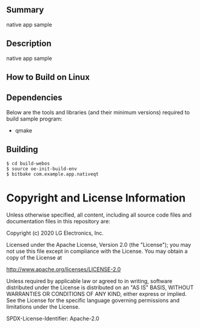 Summary
-------
native app sample

Description
-----------

native app sample

How to Build on Linux
---------------------

## Dependencies

Below are the tools and libraries (and their minimum versions) required to build sample program:

* qmake

## Building

    $ cd build-webos
    $ source oe-init-build-env
    $ bitbake com.example.app.nativeqt

Copyright and License Information
=================================
Unless otherwise specified, all content, including all source code files and
documentation files in this repository are:

Copyright (c) 2020 LG Electronics, Inc.

Licensed under the Apache License, Version 2.0 (the "License");
you may not use this file except in compliance with the License.
You may obtain a copy of the License at

http://www.apache.org/licenses/LICENSE-2.0

Unless required by applicable law or agreed to in writing, software
distributed under the License is distributed on an "AS IS" BASIS,
WITHOUT WARRANTIES OR CONDITIONS OF ANY KIND, either express or implied.
See the License for the specific language governing permissions and
limitations under the License.

SPDX-License-Identifier: Apache-2.0